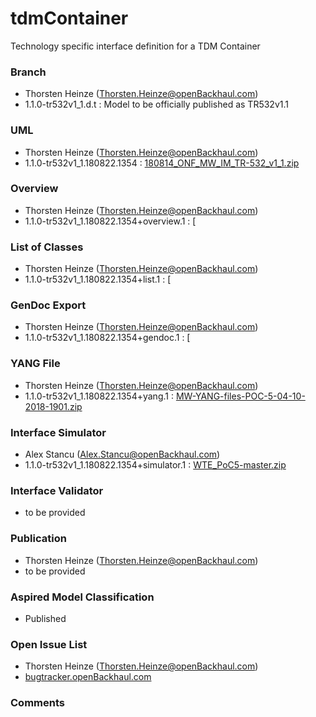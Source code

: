 # tdmContainer
Technology specific interface definition for a TDM Container

### Branch
- Thorsten Heinze (Thorsten.Heinze@openBackhaul.com)
- 1.1.0-tr532v1_1.d.t : Model to be officially published as TR532v1.1

### UML
- Thorsten Heinze (Thorsten.Heinze@openBackhaul.com)
- 1.1.0-tr532v1_1.180822.1354 : [180814_ONF_MW_IM_TR-532_v1_1.zip](./180814_ONF_MW_IM_TR-532_v1_1.zip)

### Overview 
- Thorsten Heinze (Thorsten.Heinze@openBackhaul.com)
- 1.1.0-tr532v1_1.180822.1354+overview.1 : [

### List of Classes
- Thorsten Heinze (Thorsten.Heinze@openBackhaul.com)
- 1.1.0-tr532v1_1.180822.1354+list.1 : [

### GenDoc Export
- Thorsten Heinze (Thorsten.Heinze@openBackhaul.com)
- 1.1.0-tr532v1_1.180822.1354+gendoc.1 : [

### YANG File
- Thorsten Heinze (Thorsten.Heinze@openBackhaul.com)
- 1.1.0-tr532v1_1.180822.1354+yang.1 : [MW-YANG-files-POC-5-04-10-2018-1901.zip](./MW-YANG-files-POC-5-04-10-2018-1901.zip)

### Interface Simulator
- Alex Stancu (Alex.Stancu@openBackhaul.com)
- 1.1.0-tr532v1_1.180822.1354+simulator.1 : [WTE_PoC5-master.zip](./WTE_PoC5-master.zip)

### Interface Validator
- to be provided

### Publication
- Thorsten Heinze (Thorsten.Heinze@openBackhaul.com)
- to be provided

### Aspired Model Classification
- Published

### Open Issue List
- Thorsten Heinze (Thorsten.Heinze@openBackhaul.com)
- [bugtracker.openBackhaul.com](https://bugtracker.openBackhaul.com)

### Comments
